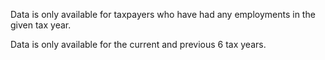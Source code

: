 Data is only available for taxpayers who have had any employments in the given tax year.

Data is only available for the current and previous 6 tax years.